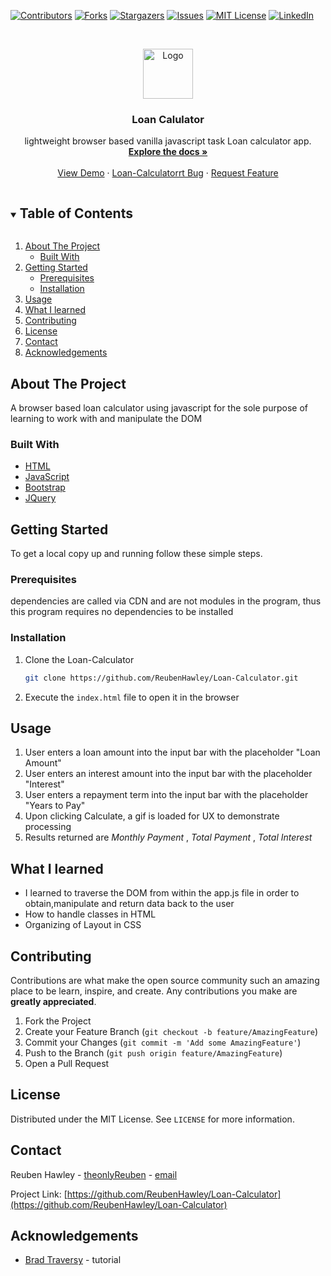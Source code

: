 <!--
*** Thanks for checking out the Best-README-Template. If you have a suggestion
*** that would make this better, please fork the Loan-Calculator and create a pull request
*** or simply open an issue with the tag "enhancement".
*** Thanks again! Now go create something AMAZING! :D
***
***
***
*** To avoid retyping too much info. Do a search and replace for the following:
*** ReubenHawley, Loan-Calculator, twitter_handle, email, project_title, project_description
-->



<!-- PROJECT SHIELDS -->
<!--
*** I'm using markdown "reference style" links for readability.
*** Reference links are enclosed in brackets [ ] instead of parentheses ( ).
*** See the bottom of this document for the declaration of the reference variables
*** for contributors-url, forks-url, etc. This is an optional, concise syntax you may use.
*** https://www.markdownguide.org/basic-syntax/#reference-style-links
-->
[![Contributors][contributors-shield]][contributors-url]
[![Forks][forks-shield]][forks-url]
[![Stargazers][stars-shield]][stars-url]
[![Issues][issues-shield]][issues-url]
[![MIT License][license-shield]][license-url]
[![LinkedIn][linkedin-shield]][linkedin-url]



<!-- PROJECT LOGO -->
<br />
<p align="center">
  <a href="https://github.com/ReubenHawley/Loan-Calculator">
    <img src="images/logo.png" alt="Logo" width="80" height="80">
  </a>

  <h3 align="center">Loan Calulator</h3>

  <p align="center">
    lightweight browser based vanilla javascript task Loan calculator app.
    <br />
    <a href="https://github.com/ReubenHawley/Loan-Calculator"><strong>Explore the docs »</strong></a>
    <br />
    <br />
    <a href="https://github.com/ReubenHawley/Loan-Calculator">View Demo</a>
    ·
    <a href="https://github.com/ReubenHawley/Loan-Calculator/issues">Loan-Calculatorrt Bug</a>
    ·
    <a href="https://github.com/ReubenHawley/Loan-Calculator/issues">Request Feature</a>
  </p>
</p>



<!-- TABLE OF CONTENTS -->
<details open="open">
  <summary><h2 style="display: inline-block">Table of Contents</h2></summary>
  <ol>
    <li>
      <a href="#about-the-project">About The Project</a>
      <ul>
        <li><a href="#built-with">Built With</a></li>
      </ul>
    </li>
    <li>
      <a href="#getting-started">Getting Started</a>
      <ul>
        <li><a href="#prerequisites">Prerequisites</a></li>
        <li><a href="#installation">Installation</a></li>
      </ul>
    </li>
    <li><a href="#usage">Usage</a></li>
    <li><a href="#what-i-learned">What I learned</a></li>
    <li><a href="#contributing">Contributing</a></li>
    <li><a href="#license">License</a></li>
    <li><a href="#contact">Contact</a></li>
    <li><a href="#acknowledgements">Acknowledgements</a></li>
  </ol>
</details>



<!-- ABOUT THE PROJECT -->
## About The Project

A browser based loan calculator using javascript for the sole purpose of learning to work with and manipulate the DOM
### Built With

* [HTML](https://www.w3schools.com/html/)
* [JavaScript](https://en.wikipedia.org/wiki/JavaScript)
* [Bootstrap](https://getbootstrap.com/docs/4.1/getting-started/introduction/)
* [JQuery](https://jquery.com/)



<!-- GETTING STARTED -->
## Getting Started

To get a local copy up and running follow these simple steps.

### Prerequisites
dependencies are called via CDN and are not modules in the program, 
thus this program requires no dependencies to be installed

### Installation

1. Clone the Loan-Calculator
   ```sh
   git clone https://github.com/ReubenHawley/Loan-Calculator.git
   ```
2. Execute the `index.html` file to open it in the browser



<!-- USAGE EXAMPLES -->
## Usage

1. User enters a loan amount into the input bar with the placeholder "Loan Amount"
2. User enters an interest amount into the input bar with the placeholder "Interest"
3. User enters a repayment term into the input bar with the placeholder "Years to Pay"
4. Upon clicking Calculate, a gif is loaded for UX to demonstrate processing
5. Results returned are *Monthly Payment* , *Total Payment* , *Total Interest* 

<!-- ROADMAP -->
## What I learned

- I learned to traverse the DOM from within the app.js file in order to obtain,manipulate and return data back to the user
- How to handle classes in HTML
- Organizing of Layout in CSS

<!-- CONTRIBUTING -->
## Contributing

Contributions are what make the open source community such an amazing place to be learn, inspire, and create. Any contributions you make are **greatly appreciated**.

1. Fork the Project
2. Create your Feature Branch (`git checkout -b feature/AmazingFeature`)
3. Commit your Changes (`git commit -m 'Add some AmazingFeature'`)
4. Push to the Branch (`git push origin feature/AmazingFeature`)
5. Open a Pull Request



<!-- LICENSE -->
## License

Distributed under the MIT License. See `LICENSE` for more information.



<!-- CONTACT -->
## Contact

Reuben Hawley - [theonlyReuben](https://twitter.com/theonlyReuben) - [email](reubenhawley@gmail.com)

Project Link: [https://github.com/ReubenHawley/Loan-Calculator](https://github.com/ReubenHawley/Loan-Calculator)



<!-- ACKNOWLEDGEMENTS -->
## Acknowledgements

* [Brad Traversy](https://github.com/bradtraversy) - tutorial






<!-- MARKDOWN LINKS & IMAGES -->
<!-- https://www.markdownguide.org/basic-syntax/#reference-style-links -->
[contributors-shield]: https://img.shields.io/github/contributors/ReubenHawley/Loan-Calculator.svg?style=for-the-badge
[contributors-url]: https://github.com/ReubenHawley/Loan-Calculator/graphs/contributors
[forks-shield]: https://img.shields.io/github/forks/ReubenHawley/Loan-Calculator.svg?style=for-the-badge
[forks-url]: https://github.com/ReubenHawley/Loan-Calculator/network/members
[stars-shield]: https://img.shields.io/github/stars/ReubenHawley/Loan-Calculator.svg?style=for-the-badge
[stars-url]: https://github.com/ReubenHawley/Loan-Calculator/stargazers
[issues-shield]: https://img.shields.io/github/issues/ReubenHawley/Loan-Calculator.svg?style=for-the-badge
[issues-url]: https://github.com/ReubenHawley/Loan-Calculator/issues
[license-shield]: https://img.shields.io/github/license/ReubenHawley/Loan-Calculator.svg?style=for-the-badge
[license-url]: https://github.com/ReubenHawley/Loan-Calculator/blob/master/LICENSE.txt
[linkedin-shield]: https://img.shields.io/badge/-LinkedIn-black.svg?style=for-the-badge&logo=linkedin&colorB=555
[linkedin-url]: https://www.linkedin.com/in/reuben-hawley-976520109/
